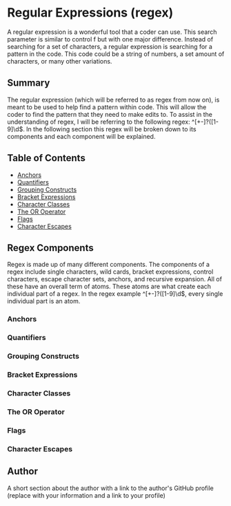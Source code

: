# Regular Expressions (regex)
 
A regular expression is a wonderful tool that a coder can use. This search parameter is similar to control f but with one major difference. Instead of searching for a set of characters, a regular expression is searching for a pattern in the code. This code could be a string of numbers, a set amount of characters, or many other variations. 

## Summary
 
The regular expression (which will be referred to as regex from now on), is meant to be used to help find a pattern within code. This will allow the coder to find the pattern that they need to make edits to. To assist in the understanding of regex, I will be referring to the following regex: ^[+-]?([1-9]\d$. In the following section this regex will be broken down to its components and each component will be explained.


## Table of Contents

- [Anchors](#anchors)
- [Quantifiers](#quantifiers)
- [Grouping Constructs](#grouping-constructs)
- [Bracket Expressions](#bracket-expressions)
- [Character Classes](#character-classes)
- [The OR Operator](#the-or-operator)
- [Flags](#flags)
- [Character Escapes](#character-escapes)

## Regex Components

Regex is made up of many different components. The components of a regex include single characters, wild cards, bracket expressions, control characters, escape character sets, anchors, and recursive expansion. All of these have an overall term of atoms. These atoms are what create each individual part of a regex. In the regex example ^[+-]?([1-9]\d$, every single individual part is an atom.

### Anchors

### Quantifiers

### Grouping Constructs

### Bracket Expressions

### Character Classes

### The OR Operator

### Flags

### Character Escapes

## Author

A short section about the author with a link to the author's GitHub profile (replace with your information and a link to your profile)
